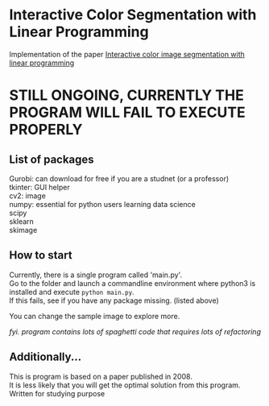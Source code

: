 # Interactive Color Segmentation with Linear Programming
Implementation of the paper [Interactive color image segmentation with linear programming](https://link.springer.com/article/10.1007/s00138-008-0171-x) 

# STILL ONGOING, CURRENTLY THE PROGRAM WILL FAIL TO EXECUTE PROPERLY 

## List of packages
Gurobi: can download for free if you are a studnet (or a professor)<br>
tkinter: GUI helper<br>
cv2: image <br>
numpy: essential for python users learning data science <br>
scipy <br>
sklearn <br>
skimage <br>

## How to start
Currently, there is a single program called 'main.py'.<br>
Go to the folder and launch a commandline environment where python3 is installed and execute `python main.py`.<br>
If this fails, see if you have any package missing. (listed above) <br>

You can change the sample image to explore more. <br>

*fyi. program contains lots of spaghetti code that requires lots of refactoring*

## Additionally...
This is program is based on a paper published in 2008. <br>
It is less likely that you will get the optimal solution from this program. <br>
Written for studying purpose
